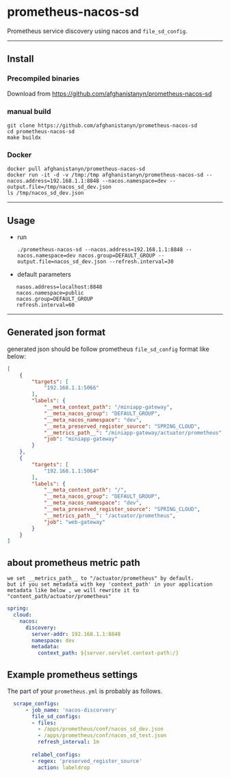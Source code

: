 # prometheus-nacos-sd

Prometheus service discovery using nacos and `file_sd_config`.

----
## Install

### Precompiled binaries

Download from https://github.com/afghanistanyn/prometheus-nacos-sd


### manual build
```
git clone https://github.com/afghanistanyn/prometheus-nacos-sd
cd prometheus-nacos-sd
make buildx
```

### Docker

```
docker pull afghanistanyn/prometheus-nacos-sd
docker run -it -d -v /tmp:/tmp afghanistanyn/prometheus-nacos-sd --nacos.address=192.168.1.1:8848 --nacos.namespace=dev --output.file=/tmp/nacos_sd_dev.json
ls /tmp/nacos_sd_dev.json
```


----
## Usage

- run 

    ```
    ./prometheus-nacos-sd --nacos.address=192.168.1.1:8848 --nacos.namespace=dev nacos.group=DEFAULT_GROUP --output.file=nacos_sd_dev.json --refresh.interval=30
    ```

- default parameters
```
   nasos.address=localhost:8848
   nacos.namespace=public
   nacos.group=DEFAULT_GROUP
   refresh.interval=60

```

---- 
## Generated json format

generated json should be follow prometheus `file_sd_config` format like below:

```json
[
    {
        "targets": [
            "192.168.1.1:5066"
        ],
        "labels": {
            "__meta_context_path": "/miniapp-gateway",
            "__meta_nacos_group": "DEFAULT_GROUP",
            "__meta_nacos_namespace": "dev",
            "__meta_preserved_register_source": "SPRING_CLOUD",
            "__metrics_path__": "/miniapp-gateway/actuator/prometheus",
            "job": "miniapp-gateway"
        }
    },
    {
        "targets": [
            "192.168.1.1:5064"
        ],
        "labels": {
            "__meta_context_path": "/",
            "__meta_nacos_group": "DEFAULT_GROUP",
            "__meta_nacos_namespace": "dev",
            "__meta_preserved_register_source": "SPRING_CLOUD",
            "__metrics_path__": "/actuator/prometheus",
            "job": "web-gateway"
        }
    }
]
```

## about prometheus metric path
```
we set __metrics_path__ to "/actuator/prometheus" by default.
but if you set metadata with key 'context_path' in your application metadata like below , we will rewrite it to "content_path/actuator/prometheus"
```

```yaml
spring:
  cloud:
    nacos:
      discovery:
        server-addr: 192.168.1.1:8848
        namespace: dev
        metadata:
          context_path: ${server.servlet.context-path:/}
```



## Example prometheus settings

The part of your `prometheus.yml` is probably as follows.

```yaml
  scrape_configs:
      - job_name: 'nacos-discorvery'
        file_sd_configs:
        - files:
          - /apps/prometheus/conf/nacos_sd_dev.json
          - /apps/prometheus/conf/nacos_sd_test.json
          refresh_interval: 1m
    
        relabel_configs:
        - regex: 'preserved_register_source'
          action: labeldrop
```

